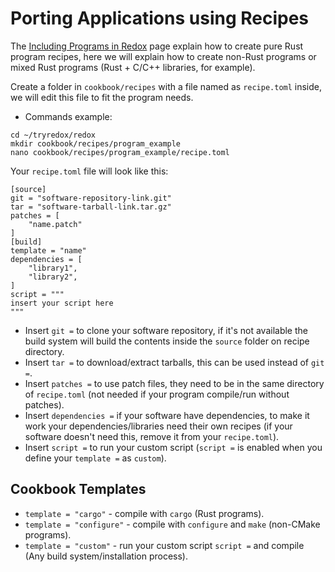 # Porting Applications using Recipes

The [Including Programs in Redox](./ch09-01-including-programs.md) page explain how to create pure Rust program recipes, here we will explain how to create non-Rust programs or mixed Rust programs (Rust + C/C++ libraries, for example).

Create a folder in `cookbook/recipes` with a file named as `recipe.toml` inside, we will edit this file to fit the program needs.

- Commands example:
```
cd ~/tryredox/redox
mkdir cookbook/recipes/program_example
nano cookbook/recipes/program_example/recipe.toml
```

Your `recipe.toml` file will look like this:

```
[source]
git = "software-repository-link.git"
tar = "software-tarball-link.tar.gz"
patches = [
    "name.patch"
]
[build]
template = "name"
dependencies = [
    "library1",
    "library2",
]
script = """
insert your script here
"""
```
- Insert `git =` to clone your software repository, if it's not available the build system will build the contents inside the `source` folder on recipe directory.
- Insert `tar =` to download/extract tarballs, this can be used instead of `git =`.
- Insert `patches =` to use patch files, they need to be in the same directory of `recipe.toml` (not needed if your program compile/run without patches).
- Insert `dependencies =` if your software have dependencies, to make it work your dependencies/libraries need their own recipes (if your software doesn't need this, remove it from your `recipe.toml`).
- Insert `script =` to run your custom script (`script =` is enabled when you define your `template =` as `custom`).

## Cookbook Templates

- `template = "cargo"` - compile with `cargo` (Rust programs).
- `template = "configure"` - compile with `configure` and `make` (non-CMake programs).
- `template = "custom"` - run your custom script `script =` and compile (Any build system/installation process).
